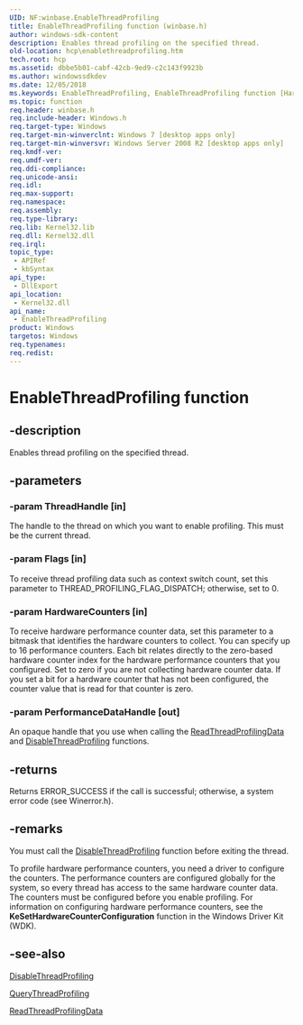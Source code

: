 ```yaml
---
UID: NF:winbase.EnableThreadProfiling
title: EnableThreadProfiling function (winbase.h)
author: windows-sdk-content
description: Enables thread profiling on the specified thread.
old-location: hcp\enablethreadprofiling.htm
tech.root: hcp
ms.assetid: dbbe5b01-cabf-42cb-9ed9-c2c143f9923b
ms.author: windowssdkdev
ms.date: 12/05/2018
ms.keywords: EnableThreadProfiling, EnableThreadProfiling function [Hardware Counter Profiling], hcp.enablethreadprofiling, winbase/EnableThreadProfiling
ms.topic: function
req.header: winbase.h
req.include-header: Windows.h
req.target-type: Windows
req.target-min-winverclnt: Windows 7 [desktop apps only]
req.target-min-winversvr: Windows Server 2008 R2 [desktop apps only]
req.kmdf-ver: 
req.umdf-ver: 
req.ddi-compliance: 
req.unicode-ansi: 
req.idl: 
req.max-support: 
req.namespace: 
req.assembly: 
req.type-library: 
req.lib: Kernel32.lib
req.dll: Kernel32.dll
req.irql: 
topic_type:
 - APIRef
 - kbSyntax
api_type:
 - DllExport
api_location:
 - Kernel32.dll
api_name:
 - EnableThreadProfiling
product: Windows
targetos: Windows
req.typenames: 
req.redist: 
---
```


# EnableThreadProfiling function


## -description


Enables thread profiling on the specified thread.


## -parameters




### -param ThreadHandle [in]

The handle to the thread on which you want to enable profiling. This must be the current thread.


### -param Flags [in]

To receive thread profiling data such as context switch count, set this parameter to THREAD_PROFILING_FLAG_DISPATCH; otherwise, set to 0.


### -param HardwareCounters [in]

To receive hardware performance counter data, set this parameter to a bitmask that identifies the hardware counters to collect. You can specify up to 16 performance counters. Each bit relates directly to the zero-based hardware counter index for the hardware performance counters that you configured. Set to zero if you are not collecting hardware counter data. If you set a bit for a hardware counter that has not been configured, the counter value that is read for that counter is zero.


### -param PerformanceDataHandle [out]

An opaque handle that you use when calling the <a href="https://msdn.microsoft.com/e7335caf-d89b-45b4-831d-9ead4448a6a3">ReadThreadProfilingData</a> and <a href="https://msdn.microsoft.com/650631a6-fd90-46e1-8f2d-84aaaed05bac">DisableThreadProfiling</a> functions.


## -returns



 Returns ERROR_SUCCESS if the call is successful; otherwise, a system error code (see Winerror.h).




## -remarks



You must call the <a href="https://msdn.microsoft.com/650631a6-fd90-46e1-8f2d-84aaaed05bac">DisableThreadProfiling</a> function before exiting the thread.

To profile hardware performance counters, you need a driver to configure the counters. The performance counters are configured globally for the system, so every thread has access to the same hardware counter data. The counters must be configured before you enable profiling. For information on configuring hardware performance counters, see the <b>KeSetHardwareCounterConfiguration</b> function in the Windows Driver Kit (WDK).




## -see-also




<a href="https://msdn.microsoft.com/650631a6-fd90-46e1-8f2d-84aaaed05bac">DisableThreadProfiling</a>



<a href="https://msdn.microsoft.com/cf746694-cc3a-4791-8877-fd879e968811">QueryThreadProfiling</a>



<a href="https://msdn.microsoft.com/e7335caf-d89b-45b4-831d-9ead4448a6a3">ReadThreadProfilingData</a>
 

 

